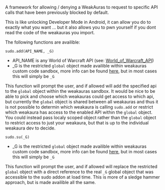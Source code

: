 A framework for allowing / denying a WeakAuras to request to specific API calls that have been previously blocked by default.

This is like unlocking Developer Mode in Android, it can allow you do to exactly what you want ... but it also allows you to pwn yourself if you dont read the code of the weakauras you import.

The following functions are availible:

`sudo.add(API_NAME, _G)`
 - API_NAME is any World of Warcraft API (see: [World_of_Warcraft_API](https://wowwiki-archive.fandom.com/wiki/World_of_Warcraft_API))
 - _G is the restricted `global` object made availible within weakauras custom code sandbox, more info can be found [here](https://github.com/WeakAuras/WeakAuras2/blob/main/WeakAuras/AuraEnvironment.lua), but in most cases this will simply be `_G`

This function will prompt the user, and if allowed will add the specified api to the `global` object within the weakauras sandbox.  It would be nice to be able to pick and choose which weakauras could get access to which api, but currently the `global` object is shared between all weakauras and thus it is not possible to determin which weakaura is calling `sudo.add` or restrict which weakaura has access to the enabled API within the `global` object.  You could instead pass localy scoped object rather than the `global` object to restrict access to just your weakaura, but that is up to the individual weakaura dev to decide.

`sudo.su(_G)`
 - _G is the restricted `global` object made availible within weakauras custom code sandbox, more info can be found [here](https://github.com/WeakAuras/WeakAuras2/blob/main/WeakAuras/AuraEnvironment.lua), but in most cases this will simply be `_G`

This function will prompt the user, and if allowed will replace the restricted `global` object with a direct reference to the real `_G` global object that was accessible to the sudo addon at load time. This is more of a sledge hammer approach, but is made availible all the same.
